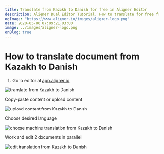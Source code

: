 ```yaml
---
title: Translate from Kazakh to Danish for free in Aligner Editor
description: Aligner Dual Editor Tutorial. How to translate for free from Kazakh to Danish. Aligner is multilingual document management platform. 
ogImage: "https://www.aligner.io/images/aligner-logo.png"
date: 2020-05-06T07:09:21+03:00
image: ../images/aligner-logo.png
onBlog: true
---
```


# How to translate document from Kazakh to Danish

1. Go to editor at [app.aligner.io](https://app.aligner.io "Aligner App web page")

![translate from Kazakh to Danish](../aligner-blank-editor.png "translate from Kazakh to Danish")

Copy-paste content or upload content

![upload content from Kazakh to Danish](../aligner-uploaded-document.png "upload content from Kazakh to Danish")

Choose desired language

![choose machine translation from Kazakh to Danish](../aligner-language-dropdown.png "choose machine translation from Kazakh to Danish")

Work and edit 2 documents in parallel

![edit translation from Kazakh to Danish](../aligner-double-sitded-editor.png "edit translation from Kazakh to Danish")

